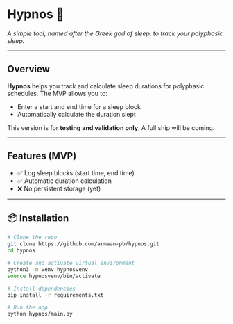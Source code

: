 # Hypnos 🌙

*A simple tool, named after the Greek god of sleep, to track your polyphasic sleep.*

---

## Overview

**Hypnos** helps you track and calculate sleep durations for polyphasic schedules. The MVP allows you to:

- Enter a start and end time for a sleep block
- Automatically calculate the duration slept

This version is for **testing and validation only**, A full ship will be coming.

---

## Features (MVP)

- ✅ Log sleep blocks (start time, end time)
- ✅ Automatic duration calculation
- ❌ No persistent storage (yet)

---

## 📦 Installation

```bash
# Clone the repo
git clone https://github.com/armaan-pb/hypnos.git
cd hypnos

# Create and activate virtual environment
python3 -m venv hypnosvenv
source hypnosvenv/bin/activate

# Install dependencies
pip install -r requirements.txt

# Run the app
python hypnos/main.py
```
